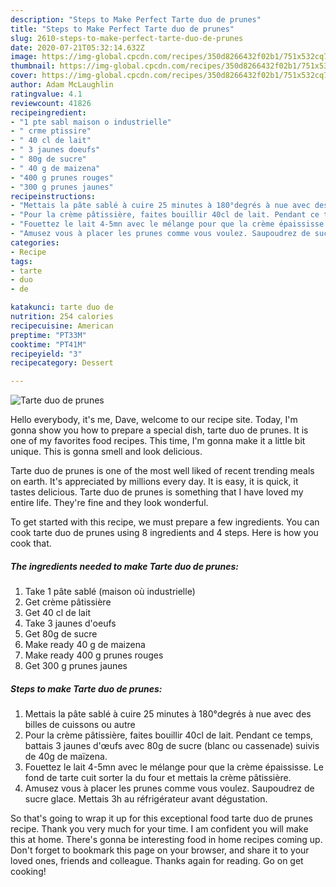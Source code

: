 ```yaml
---
description: "Steps to Make Perfect Tarte duo de prunes"
title: "Steps to Make Perfect Tarte duo de prunes"
slug: 2610-steps-to-make-perfect-tarte-duo-de-prunes
date: 2020-07-21T05:32:14.632Z
image: https://img-global.cpcdn.com/recipes/350d8266432f02b1/751x532cq70/tarte-duo-de-prunes-photo-principale-de-la-recette.jpg
thumbnail: https://img-global.cpcdn.com/recipes/350d8266432f02b1/751x532cq70/tarte-duo-de-prunes-photo-principale-de-la-recette.jpg
cover: https://img-global.cpcdn.com/recipes/350d8266432f02b1/751x532cq70/tarte-duo-de-prunes-photo-principale-de-la-recette.jpg
author: Adam McLaughlin
ratingvalue: 4.1
reviewcount: 41826
recipeingredient:
- "1 pte sabl maison o industrielle"
- " crme ptissire"
- " 40 cl de lait"
- " 3 jaunes doeufs"
- " 80g de sucre"
- " 40 g de maizena"
- "400 g prunes rouges"
- "300 g prunes jaunes"
recipeinstructions:
- "Mettais la pâte sablé à cuire 25 minutes à 180°degrés à nue avec des billes de cuissons ou autre"
- "Pour la crème pâtissière, faites bouillir 40cl de lait. Pendant ce temps, battais 3 jaunes d&#39;œufs avec 80g de sucre (blanc ou cassenade) suivis de 40g de maïzena."
- "Fouettez le lait 4-5mn avec le mélange pour que la crème épaississe. Le fond de tarte cuit sorter la du four et mettais la crème pâtissière."
- "Amusez vous à placer les prunes comme vous voulez. Saupoudrez de sucre glace. Mettais 3h au réfrigérateur avant dégustation."
categories:
- Recipe
tags:
- tarte
- duo
- de

katakunci: tarte duo de 
nutrition: 254 calories
recipecuisine: American
preptime: "PT33M"
cooktime: "PT41M"
recipeyield: "3"
recipecategory: Dessert

---
```



![Tarte duo de prunes](https://img-global.cpcdn.com/recipes/350d8266432f02b1/751x532cq70/tarte-duo-de-prunes-photo-principale-de-la-recette.jpg)

Hello everybody, it's me, Dave, welcome to our recipe site. Today, I'm gonna show you how to prepare a special dish, tarte duo de prunes. It is one of my favorites food recipes. This time, I'm gonna make it a little bit unique. This is gonna smell and look delicious.



Tarte duo de prunes is one of the most well liked of recent trending meals on earth. It's appreciated by millions every day. It is easy, it is quick, it tastes delicious. Tarte duo de prunes is something that I have loved my entire life. They're fine and they look wonderful.


To get started with this recipe, we must prepare a few ingredients. You can cook tarte duo de prunes using 8 ingredients and 4 steps. Here is how you cook that.

<!--inarticleads1-->

##### The ingredients needed to make Tarte duo de prunes:

1. Take 1 pâte sablé (maison où industrielle)
1. Get  crème pâtissière
1. Get  40 cl de lait
1. Take  3 jaunes d&#39;oeufs
1. Get  80g de sucre
1. Make ready  40 g de maizena
1. Make ready 400 g prunes rouges
1. Get 300 g prunes jaunes




<!--inarticleads2-->

##### Steps to make Tarte duo de prunes:

1. Mettais la pâte sablé à cuire 25 minutes à 180°degrés à nue avec des billes de cuissons ou autre
1. Pour la crème pâtissière, faites bouillir 40cl de lait. Pendant ce temps, battais 3 jaunes d&#39;œufs avec 80g de sucre (blanc ou cassenade) suivis de 40g de maïzena.
1. Fouettez le lait 4-5mn avec le mélange pour que la crème épaississe. Le fond de tarte cuit sorter la du four et mettais la crème pâtissière.
1. Amusez vous à placer les prunes comme vous voulez. Saupoudrez de sucre glace. Mettais 3h au réfrigérateur avant dégustation.




So that's going to wrap it up for this exceptional food tarte duo de prunes recipe. Thank you very much for your time. I am confident you will make this at home. There's gonna be interesting food in home recipes coming up. Don't forget to bookmark this page on your browser, and share it to your loved ones, friends and colleague. Thanks again for reading. Go on get cooking!
